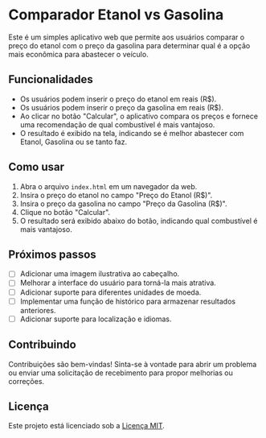 # Comparador Etanol vs Gasolina

Este é um simples aplicativo web que permite aos usuários comparar o preço do etanol com o preço da gasolina para determinar qual é a opção mais econômica para abastecer o veículo.

## Funcionalidades

- Os usuários podem inserir o preço do etanol em reais (R$).
- Os usuários podem inserir o preço da gasolina em reais (R$).
- Ao clicar no botão "Calcular", o aplicativo compara os preços e fornece uma recomendação de qual combustível é mais vantajoso.
- O resultado é exibido na tela, indicando se é melhor abastecer com Etanol, Gasolina ou se tanto faz.

## Como usar

1. Abra o arquivo `index.html` em um navegador da web.
2. Insira o preço do etanol no campo "Preço do Etanol (R$)".
3. Insira o preço da gasolina no campo "Preço da Gasolina (R$)".
4. Clique no botão "Calcular".
5. O resultado será exibido abaixo do botão, indicando qual combustível é mais vantajoso.

## Próximos passos

- [ ] Adicionar uma imagem ilustrativa ao cabeçalho.
- [ ] Melhorar a interface do usuário para torná-la mais atrativa.
- [ ] Adicionar suporte para diferentes unidades de moeda.
- [ ] Implementar uma função de histórico para armazenar resultados anteriores.
- [ ] Adicionar suporte para localização e idiomas.

## Contribuindo

Contribuições são bem-vindas! Sinta-se à vontade para abrir um problema ou enviar uma solicitação de recebimento para propor melhorias ou correções.

## Licença

Este projeto está licenciado sob a [Licença MIT](LICENSE).